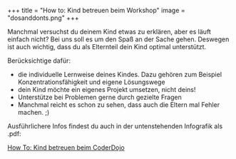 +++
title = "How to: Kind betreuen beim Workshop"
image = "dosanddonts.png"
+++

Manchmal versuchst du deinem Kind etwas zu erklären, aber es läuft einfach nicht? Bei uns soll es um den Spaß an der Sache gehen. Deswegen ist auch wichtig, dass du als Elternteil dein Kind optimal unterstützt. 

Berücksichtige dafür:

- die individuelle Lernweise deines Kindes. Dazu gehören zum Beispiel Konzentrationsfähigkeit und eigene Lösungswege
- dein Kind möchte ein eigenes Projekt umsetzen, nicht deins!
- Unterstütze bei Problemen gerne durch gezielte Fragen
- Manchmal reicht es schon zu sehen, dass auch die Eltern mal Fehler machen. ;)

Ausführlichere Infos findest du auch in der untenstehenden Infografik als .pdf:

[How To: Kind betreuen beim CoderDojo](https://coderdojo-schoeneweide.github.io/docs/DosDontsforparents.pdf)
